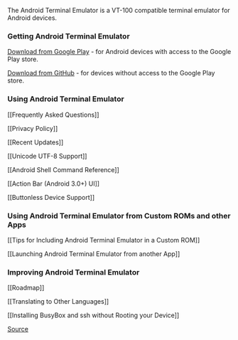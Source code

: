 The Android Terminal Emulator is a VT-100 compatible terminal emulator for Android devices.

### Getting Android Terminal Emulator

[Download from Google Play](https://play.google.com/store/apps/details?id=jackpal.androidterm) - for Android devices with access to the Google Play store.

[Download from GitHub](http://jackpal.github.com/Android-Terminal-Emulator/downloads/Term.apk) - for devices without access to the Google Play store.

### Using Android Terminal Emulator

[[Frequently Asked Questions]]

[[Privacy Policy]]

[[Recent Updates]]

[[Unicode UTF-8 Support]]

[[Android Shell Command Reference]]

[[Action Bar (Android 3.0+) UI]]

[[Buttonless Device Support]]

### Using Android Terminal Emulator from Custom ROMs and other Apps

[[Tips for Including Android Terminal Emulator in a Custom ROM]]

[[Launching Android Terminal Emulator from another App]]

### Improving Android Terminal Emulator

[[Roadmap]]

[[Translating to Other Languages]]

[[Installing BusyBox and ssh without Rooting your Device]]

[Source](http://github.com/jackpal/Android-Terminal-Emulator/)
